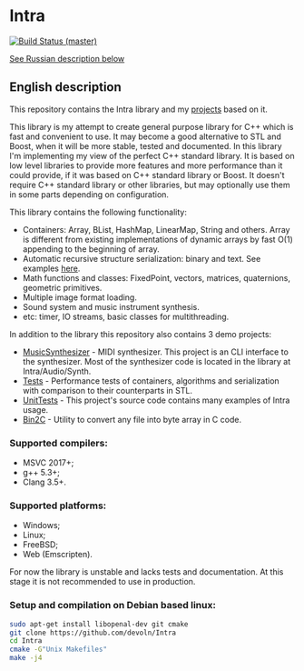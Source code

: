 
# Intra

[![Build Status (master)](https://travis-ci.org/gammaker/Intra.svg?branch=master)](https://travis-ci.org/gammaker/Intra)

[See Russian description below](#RuDesc)
## English description

This repository contains the Intra library and my [projects](Demos) based on it.

This library is my attempt to create general purpose library for C++ which is fast and convenient to use.
It may become a good alternative to STL and Boost, when it will be more stable, tested and documented. In this library I'm implementing my view of the perfect C++ standard library.
It is based on low level libraries to provide more features and more performance than it could provide, if it was based on C++ standard library or Boost.
It doesn't require C++ standard library or other libraries, but may optionally use them in some parts depending on configuration.

This library contains the following functionality:
- Containers: Array, BList, HashMap, LinearMap, String and others. Array is different from existing implementations of dynamic arrays by fast O(1) appending to the beginning of array.
- Automatic recursive structure serialization: binary and text. See examples [here](Demos/Tests/src/PerfTestSerialization.cpp).
- Math functions and classes: FixedPoint, vectors, matrices, quaternions, geometric primitives.
- Multiple image format loading.
- Sound system and music instrument synthesis.
- etc: timer, IO streams, basic classes for multithreading.

In addition to the library this repository also contains 3 demo projects:
- [MusicSynthesizer](Demos/MusicSynthesizer) - MIDI synthesizer. This project is an CLI interface to the synthesizer. Most of the synthesizer code is located in the library at Intra/Audio/Synth.
- [Tests](Demos/Tests) - Performance tests of containers, algorithms and serialization with comparison to their counterparts in STL.
- [UnitTests](Demos/UnitTests) - This project's source code contains many examples of Intra usage.
- [Bin2C](Demos/Bin2C) - Utility to convert any file into byte array in C code.

### Supported compilers:
- MSVC 2017+;
- g++ 5.3+;
- Clang 3.5+.

### Supported platforms:
- Windows;
- Linux;
- FreeBSD;
- Web (Emscripten).


For now the library is unstable and lacks tests and documentation. At this stage it is not recommended to use in production.

### Setup and compilation on Debian based linux:
```bash
sudo apt-get install libopenal-dev git cmake
git clone https://github.com/devoln/Intra
cd Intra
cmake -G"Unix Makefiles"
make -j4
```
